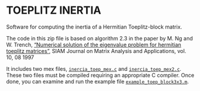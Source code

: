 # TOEPLITZ INERTIA

Software for computing the inertia of a Hermitian Toeplitz-block matrix.

The code in this zip file is based on algorithm 2.3 in the paper 
by M. Ng and W. Trench, [“Numerical solution of the eigenvalue problem for hermitian toeplitz matrices”](https://www.researchgate.net/publication/2653424_Numerical_Solution_of_the_Eigenvalue_Problem_for_Hermitian_Toeplitz_Matrices), 
SIAM Journal on Matrix Analysis and Applications, vol. 10, 08 1997




It includes two mex files, [`inercia_toep_mex.c`](./inercia_toep_mex.c) and [`inercia_toep_mex2.c`](./inercia_toep_mex2.c). These two files must be compiled requiring an appropriate  C compiler.
Once done, you can examine and run the example file [`example_toep_block3x3.m`](./example_toep_block3x3.m).


